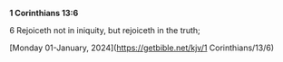 **1 Corinthians 13:6**

6 Rejoiceth not in iniquity, but rejoiceth in the truth;

[Monday 01-January, 2024](https://getbible.net/kjv/1 Corinthians/13/6)
